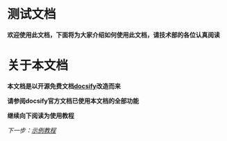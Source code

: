 ﻿# 测试文档
**欢迎使用此文档，下面将为大家介绍如何使用此文档，请技术部的各位认真阅读**

# 关于本文档
**本文档是以开源免费文档[docsify](https://docsify.js.org/#/zh-cn/quickstart)改造而来**

**请参阅docsify官方文档已使用本文档的全部功能**

**继续向下阅读为使用教程**

*下一步：[示例教程](/docs/example"示例教程")*